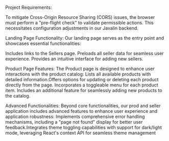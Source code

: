 Project Requirements:

To mitigate Cross-Origin Resource Sharing (CORS) issues, the browser must perform a "pre-flight check" to validate permissible actions. This necessitates configuration adjustments in our Javalin backend.

Landing Page Functionality:
Our landing page serves as the entry point and showcases essential functionalities:

Includes links to the Sellers page.
Preloads all seller data for seamless user experience.
Provides an intuitive interface for adding new sellers.

Product Page Features:
The Product page is designed to enhance user interactions with the product catalog:
Lists all available products with detailed information.Offers options for updating or deleting each product directly from the page.
Incorporates a toggleable menu for each product item. Includes an additional feature for seamlessly adding new products to the catalog.

Advanced Functionalities:
Beyond core functionalities, our prod and seller application includes advanced features to enhance user experience and application robustness:
Implements comprehensive error handling mechanisms, including a "page not found" display for better user feedback.Integrates theme toggling capabilities with support for dark/light mode, leveraging React's context API for seamless theme management
